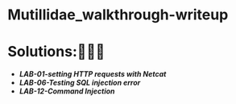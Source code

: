 # Mutillidae_walkthrough-writeup
<h1><b>Solutions:📄📝💡</b></h1>
<b><ul>
  <li><i>LAB-01-setting HTTP requests with Netcat<i></li>
  <li>LAB-06-Testing SQL injection error</li>
  <li>LAB-12-Command Injection</li>
</ul>  </b>
